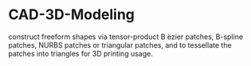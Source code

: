 # CAD-3D-Modeling
construct freeform shapes via tensor-product B ́ezier patches, B-spline patches, NURBS patches or triangular patches, and to tessellate the patches into triangles for 3D printing usage.
